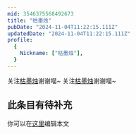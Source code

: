 ```yaml
---
mid: 3546375568492673
title: "枯墨烛"
pubDate: "2024-11-04T11:22:15.111Z"
updatedDate: "2024-11-04T11:22:15.111Z"
profile:
  {
    Nickname: ["枯墨烛"],
  }
---
```


关注[枯墨烛](https://space.bilibili.com/3546375568492673)谢谢喵~ 关注[枯墨烛](https://space.bilibili.com/3546375568492673)谢谢喵~

## 此条目有待补充
你可以在[这里](https://github.com/Yuhanawa/VTuber.ICU-Content/edit/master/v/枯墨烛/index.md)编辑本文
